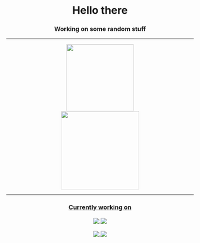 <div align="center">

# Hello there

### Working on some random stuff


---

</div>
<div align="center">

  <a href="https://github.com/MarceloMilbradt">
    <img height="180em" src="https://github-readme-stats-sigma-five.vercel.app/api?username=MarceloMilbradt&show_icons=true&theme=midnight-purple&include_all_commits=true&count_private=true"/>

</div>

<div align="center">
   <img height="210em" src="https://github-readme-streak-stats.herokuapp.com/?user=MarceloMilbradt&theme=highcontrast"/>
</div>



<div align="center">

---
### Currently working on

<a href="https://github.com/MarceloMilbradt/Firelink">
  <img align="center" src="https://github-readme-stats-sigma-five.vercel.app/api/pin/?username=MarceloMilbradt&repo=Firelink&theme=midnight-purple" />
</a>

<a href="https://github.com/MarceloMilbradt/TurnBasedShooter">
  <img align="center" src="https://github-readme-stats-sigma-five.vercel.app/api/pin/?username=MarceloMilbradt&repo=TurnBasedShooter&theme=midnight-purple" />
</a>

</div>
<br>
<div align="center">

<a href="https://github.com/MarceloMilbradt/PixelEffectSRP">
  <img align="center" src="https://github-readme-stats-sigma-five.vercel.app/api/pin/?username=MarceloMilbradt&repo=PixelEffectSRP&theme=midnight-purple" />
</a>
  
  <a href="https://github.com/MarceloMilbradt/TowerDefense3DGame">
  <img align="center" src="https://github-readme-stats-sigma-five.vercel.app/api/pin/?username=MarceloMilbradt&repo=TowerDefense3DGame&theme=midnight-purple" />
</a>
  
</div>


</div>

